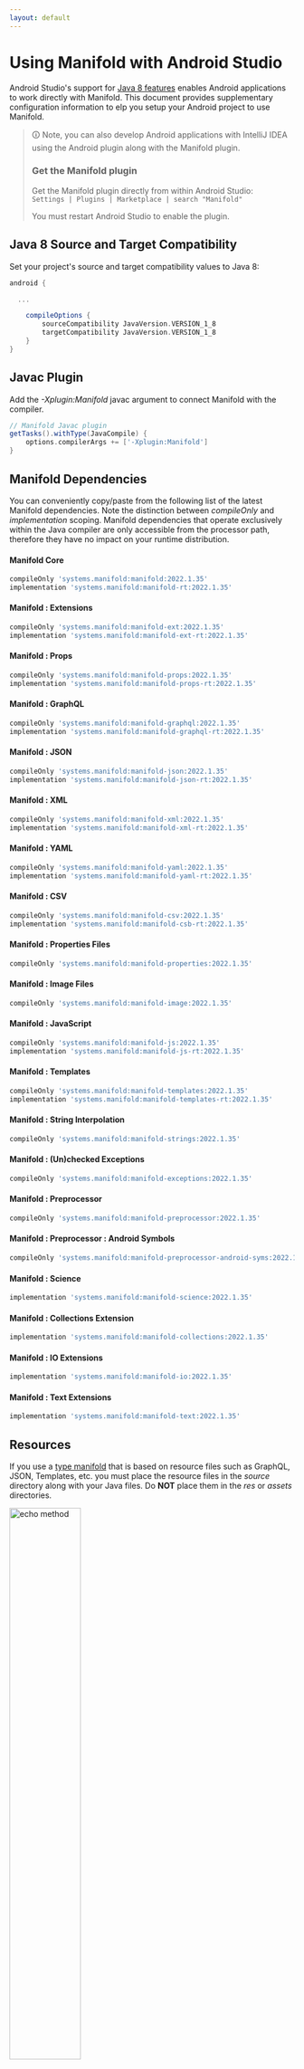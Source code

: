 ```yaml
---
layout: default
---
```


# Using Manifold with Android Studio

Android Studio's support for [Java 8 features](https://developer.android.com/studio/write/java8-support.html) enables
Android applications to work directly with Manifold. This document provides supplementary configuration information to
elp you setup your Android project to use Manifold.

>🛈 Note, you can also develop Android applications with IntelliJ IDEA using the Android plugin along with the Manifold
>plugin. 
>
>### Get the Manifold plugin
>Get the Manifold plugin directly from within Android Studio:
><br>
>`Settings | Plugins | Marketplace | search "Manifold"`
><br>
> 
>You must restart Android Studio to enable the plugin. 
 
## Java 8 Source and Target Compatibility 
Set your project's source and target compatibility values to Java 8:

```groovy
android {

  ...

    compileOptions {
        sourceCompatibility JavaVersion.VERSION_1_8
        targetCompatibility JavaVersion.VERSION_1_8
    }
}
```

## Javac Plugin
Add the *-Xplugin:Manifold* javac argument to connect Manifold with the compiler.

```groovy
// Manifold Javac plugin
getTasks().withType(JavaCompile) {
    options.compilerArgs += ['-Xplugin:Manifold']
}
```    

## Manifold Dependencies
You can conveniently copy/paste from the following list of the latest Manifold dependencies. Note the distinction
between *compileOnly* and *implementation* scoping. Manifold dependencies that operate exclusively within the
Java compiler are only accessible from the processor path, therefore they have no impact on your runtime distribution.

#### Manifold Core
```groovy
compileOnly 'systems.manifold:manifold:2022.1.35'
implementation 'systems.manifold:manifold-rt:2022.1.35'
```
#### Manifold : Extensions
```groovy
compileOnly 'systems.manifold:manifold-ext:2022.1.35'
implementation 'systems.manifold:manifold-ext-rt:2022.1.35'
```
#### Manifold : Props
```groovy
compileOnly 'systems.manifold:manifold-props:2022.1.35'
implementation 'systems.manifold:manifold-props-rt:2022.1.35'
```
#### Manifold : GraphQL
```groovy
compileOnly 'systems.manifold:manifold-graphql:2022.1.35'
implementation 'systems.manifold:manifold-graphql-rt:2022.1.35'
```
#### Manifold : JSON
```groovy
compileOnly 'systems.manifold:manifold-json:2022.1.35'
implementation 'systems.manifold:manifold-json-rt:2022.1.35'
```
#### Manifold : XML
```groovy
compileOnly 'systems.manifold:manifold-xml:2022.1.35'
implementation 'systems.manifold:manifold-xml-rt:2022.1.35'
```
#### Manifold : YAML
```groovy
compileOnly 'systems.manifold:manifold-yaml:2022.1.35'
implementation 'systems.manifold:manifold-yaml-rt:2022.1.35'
```
#### Manifold : CSV
```groovy
compileOnly 'systems.manifold:manifold-csv:2022.1.35'
implementation 'systems.manifold:manifold-csb-rt:2022.1.35'
```
#### Manifold : Properties Files
```groovy
compileOnly 'systems.manifold:manifold-properties:2022.1.35'
```
#### Manifold : Image Files
```groovy
compileOnly 'systems.manifold:manifold-image:2022.1.35'
```
#### Manifold : JavaScript
```groovy
compileOnly 'systems.manifold:manifold-js:2022.1.35'
implementation 'systems.manifold:manifold-js-rt:2022.1.35'
```
#### Manifold : Templates
```groovy
compileOnly 'systems.manifold:manifold-templates:2022.1.35'
implementation 'systems.manifold:manifold-templates-rt:2022.1.35'
```
#### Manifold : String Interpolation
```groovy
compileOnly 'systems.manifold:manifold-strings:2022.1.35'
```
#### Manifold : (Un)checked Exceptions
```groovy
compileOnly 'systems.manifold:manifold-exceptions:2022.1.35'
```
#### Manifold : Preprocessor
```groovy
compileOnly 'systems.manifold:manifold-preprocessor:2022.1.35'
```
#### Manifold : Preprocessor : Android Symbols
```groovy
compileOnly 'systems.manifold:manifold-preprocessor-android-syms:2022.1.35'
```
#### Manifold : Science
```groovy
implementation 'systems.manifold:manifold-science:2022.1.35'
```
#### Manifold : Collections Extension
```groovy
implementation 'systems.manifold:manifold-collections:2022.1.35'
```
#### Manifold : IO Extensions
```groovy
implementation 'systems.manifold:manifold-io:2022.1.35'
```
#### Manifold : Text Extensions
```groovy
implementation 'systems.manifold:manifold-text:2022.1.35'
```

## Resources

If you use a [type manifold](https://github.com/manifold-systems/manifold/tree/master/manifold-core-parent/manifold#the-big-picture)
that is based on resource files such as GraphQL, JSON, Templates, etc. you must place the resource files in the 
*source* directory along with your Java files.  Do **NOT** place them in the *res* or *assets* directories.
 
<p><img src="http://manifold.systems/images/android_resources.png" alt="echo method" width="50%" height="50%"/></p> 

## Preprocessor and build variant symbols

If you use the [preprocessor](https://github.com/manifold-systems/manifold/tree/master/manifold-deps-parent/manifold-preprocessor),
you can directly reference Android build variant symbols with the [manifold-preprocessor-android-syms](https://github.com/manifold-systems/manifold/tree/master/manifold-deps-parent/manifold-preprocessor-android-syms)
dependency.
```java
#if FLAVOR == "paid"
  @Override
  public void specialMethod(Foo foo) {
  ...
  }
#endif
```
build.gradle
```groovy
dependencies {
    ...
    compileOnly 'systems.manifold:manifold-preprocessor:2022.1.35'
    compileOnly 'systems.manifold:manifold-preprocessor-android-syms:2022.1.35'
}
```